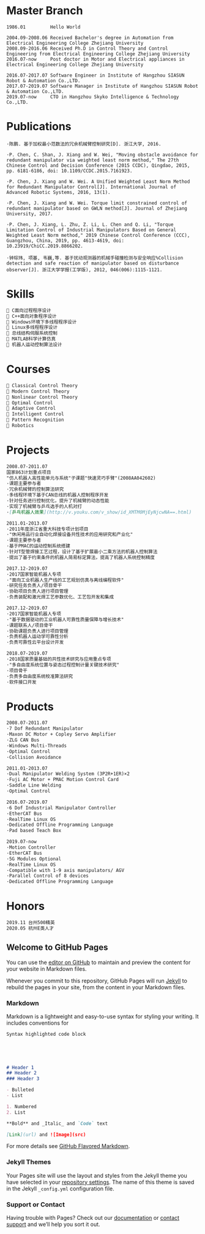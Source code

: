 # Master Branch
```
1986.01         Hello World

2004.09-2008.06 Received Bachelor's degree in Automation from Electrical Engineering College Zhejiang University
2008.09-2016.06 Received Ph.D in Control Theory and Control Engineering from Electrical Engineering College Zhejiang University
2016.07-now     Post doctor in Motor and Electrical appliances in Electrical Engineering College Zhejiang University

2016.07-2017.07 Software Engineer in Institute of Hangzhou SIASUN Robot & Automation Co.,LTD.
2017.07-2019.07 Software Manager in Institute of Hangzhou SIASUN Robot & Automation Co.,LTD.
2019.07-now     CTO in Hangzhou Skyko Intelligence & Technology Co.,LTD.
```
# Publications
```
·陈鹏. 基于加权最小范数法的冗余机械臂控制研究[D]. 浙江大学, 2016.

·P. Chen, C. Shan, J. Xiang and W. Wei, "Moving obstacle avoidance for redundant manipulator via weighted least norm method," The 27th Chinese Control and Decision Conference (2015 CCDC), Qingdao, 2015, pp. 6181-6186, doi: 10.1109/CCDC.2015.7161923.

·P. Chen, J. Xiang and W. Wei. A Unified Weighted Least Norm Method for Redundant Manipulator Control[J]. International Journal of Advanced Robotic Systems, 2016, 13(1).

·P. Chen, J. Xiang and W. Wei. Torque limit constrained control of redundant manipulator based on GWLN method[J]. Journal of Zhejiang University, 2017.

·P. Chen, J. Xiang, L. Zhu, Z. Li, L. Chen and Q. Li, "Torque Limitation Control of Industrial Manipulators Based on General Weighted Least Norm method," 2019 Chinese Control Conference (CCC), Guangzhou, China, 2019, pp. 4613-4619, doi: 10.23919/ChiCC.2019.8866202.

·钟琮玮, 项基, 韦巍,等. 基于扰动观测器的机械手碰撞检测与安全响应%Collision detection and safe reaction of manipulator based on disturbance observer[J]. 浙江大学学报(工学版), 2012, 046(006):1115-1121.
```

# Skills

```markdown
 C面向过程程序设计
 C++面向对象程序设计
 Windows环境下多线程程序设计
 Linux多线程程序设计
 总线结构伺服系统控制
 MATLAB科学计算仿真
 机器人运动控制算法设计

```

# Courses

```markdown
 Classical Control Theory
 Modern Control Theory
 Nonlinear Control Theory
 Optimal Control
 Adaptive Control
 Intelligent Control
 Pattern Recognition
 Robotics
```

# Projects

```markdown
2008.07-2011.07 
国家863计划重点项目
"仿人机器人高性能单元与系统"子课题"快速灵巧手臂"(2008AA042602) 
·课题主要参与者
·冗余机械臂的控制算法研究
·多线程环境下基于CAN总线的机器人控制程序开发
·针对任务进行控制优化，提升了机械臂的动态性能
·实现了机械臂与乒乓选手的人机对打
·[乒乓机器人效果](http://v.youku.com/v_show/id_XMTM0MjEyNjcwNA==.html)
```
                
```markdown                
2011.01-2013.07 
·2011年度浙江省重大科技专项计划项目
·"休闲用品行业自动化焊接设备共性技术的应用研究和产业化"
·课题主要参与者
·基于PMAC的运动控制系统搭建
·针对T型管焊接工艺过程，设计了基于扩展最小二乘方法的机器人控制算法
·提出了基于约束条件的机器人简易标定算法，提高了机器人系统控制精度
```

```markdown                
2017.12-2019.07 
·2017国家智能机器人专项
·"面向工业机器人生产线的工艺规划仿真与离线编程软件"
·研究任务负责人/项目骨干
·协助项目负责人进行项目管理
·负责装配和激光焊工艺参数优化、工艺包开发和集成
```

```markdown                
2017.12-2019.07 
·2017国家智能机器人专项
·"基于数据驱动的工业机器人可靠性质量保障与增长技术"
·课题联系人/项目骨干
·协助课题负责人进行项目管理
·负责机器人运动学可靠性分析
·负责可靠性云平台设计开发
```

```markdown                
2018.07-2019.07 
·2018国家质量基础的共性技术研究与应用重点专项
·"多自由度系统位置与姿态过程控制计量关键技术研究"
·项目骨干
·负责多自由度系统校准算法研究
·软件接口开发
```

# Products

```markdown                
2008.07-2011.07 
·7 Dof Redundant Manipulator
·Maxon DC Motor + Copley Servo Amplifier
·ZLG CAN Bus
·Windows Multi-Threads
·Optimal Control
·Collision Avoidance
```

```markdown                
2011.01-2013.07 
·Dual Manipulator Welding System (3P2R+1ER)×2
·Fuji AC Motor + PMAC Motion Control Card
·Saddle Line Welding
·Optimal Control
```

```markdown                
2016.07-2019.07 
·6 Dof Industrial Manipulator Controller
·EtherCAT Bus
·RealTime Linux OS
·Dedicated Offline Programming Language
·Pad based Teach Box
```

```markdown                
2019.07-now 
·Motion Controller
·EtherCAT Bus
·5G Modules Optional
·RealTime Linux OS
·Compatible with 1-9 axis manipulators/ AGV
·Parallel Control of 8 devices
·Dedicated Offline Programming Language
```

# Honors

```markdown                
2019.11 台州500精英
2020.05 杭州E类人才
```


## Welcome to GitHub Pages

You can use the [editor on GitHub](https://github.com/tangguotongling/tangguotongling.github.com/edit/master/index.md) to maintain and preview the content for your website in Markdown files.

Whenever you commit to this repository, GitHub Pages will run [Jekyll](https://jekyllrb.com/) to rebuild the pages in your site, from the content in your Markdown files.

### Markdown

Markdown is a lightweight and easy-to-use syntax for styling your writing. It includes conventions for

```markdown
Syntax highlighted code block

                
                


# Header 1
## Header 2
### Header 3

- Bulleted
- List

1. Numbered
2. List

**Bold** and _Italic_ and `Code` text

[Link](url) and ![Image](src)
```

For more details see [GitHub Flavored Markdown](https://guides.github.com/features/mastering-markdown/).

### Jekyll Themes

Your Pages site will use the layout and styles from the Jekyll theme you have selected in your [repository settings](https://github.com/tangguotongling/tangguotongling.github.com/settings). The name of this theme is saved in the Jekyll `_config.yml` configuration file.

### Support or Contact

Having trouble with Pages? Check out our [documentation](https://help.github.com/categories/github-pages-basics/) or [contact support](https://github.com/contact) and we’ll help you sort it out.
